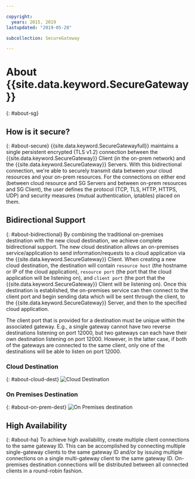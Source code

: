 ```yaml
---

copyright:
  years: 2015, 2019
lastupdated: "2019-05-28"

subcollection: SecureGateway

---
```


# About {{site.data.keyword.SecureGateway}}
{: #about-sg}

## How is it secure?
{: #about-secure}
{{site.data.keyword.SecureGatewayfull}} maintains a single persistent encrypted (TLS v1.2) connection between the {{site.data.keyword.SecureGateway}} Client (in the on-prem network) and the {{site.data.keyword.SecureGateway}} Servers.  With this bidirectional connection, we're able to securely transmit data between your cloud resources and your on-prem resources.  For the connections on either end (between cloud resource and SG Servers and between on-prem resources and SG Client), the user defines the protocol (TCP, TLS, HTTP, HTTPS, UDP) and security measures (mutual authentication, iptables) placed on them.  

## Bidirectional Support
{: #about-bidirectional}
By combining the traditional on-premises destination with the new cloud destination, we achieve complete bidirectional support.  The new cloud destination allows an on-premises service/application to send information/requests to a cloud application via the {{site.data.keyword.SecureGateway}} Client.  When creating a new cloud destination, the destination will contain `resource host` (the hostname or IP of the cloud application), `resource port` (the port that the cloud application will be listening on), and `client port` (the port that the {{site.data.keyword.SecureGateway}} Client will be listening on).  Once this destination is established, the on-premises service can then connect to the client port and begin sending data which will be sent through the client, to the {{site.data.keyword.SecureGateway}} Server, and then to the specified cloud application.

The client port that is provided for a destination must be unique within the associated gateway.  E.g., a single gateway cannot have two reverse destinations listening on port 12000, but two gateways can each have their own destination listening on port 12000.  However, in the latter case, if both of the gateways are connected to the same client, only one of the destinations will be able to listen on port 12000.

### Cloud Destination
{: #about-cloud-dest}
![Cloud Destination](./images/reverseDestination.png?raw=true "Cloud Destination")

### On Premises Destination
{: #about-on-prem-dest}
![On Premises destination](./images/onPremDestination.png?raw=true "On Premises Destination")

## High Availability
{: #about-ha}
To achieve high availability, create multiple client connections to the same gateway ID.  This can be accomplished by connecting multiple single-gateway clients to the same gateway ID and/or by issuing multiple connections on a single multi-gateway client to the same gateway ID. On-premises destination connections will be distributed between all connected clients in a round-robin fashion.

